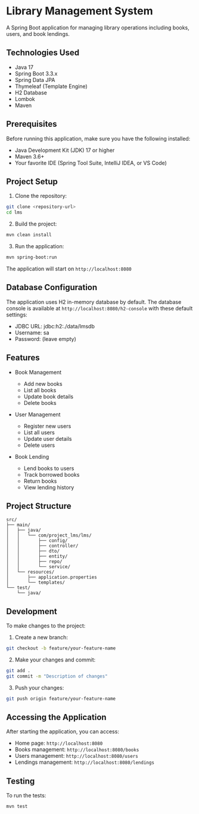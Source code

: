 # Library Management System

A Spring Boot application for managing library operations including books, users, and book lendings.

## Technologies Used

- Java 17
- Spring Boot 3.3.x
- Spring Data JPA
- Thymeleaf (Template Engine)
- H2 Database
- Lombok
- Maven

## Prerequisites

Before running this application, make sure you have the following installed:

- Java Development Kit (JDK) 17 or higher
- Maven 3.6+
- Your favorite IDE (Spring Tool Suite, IntelliJ IDEA, or VS Code)

## Project Setup

1. Clone the repository:

```bash
git clone <repository-url>
cd lms
```

2. Build the project:

```bash
mvn clean install
```

3. Run the application:

```bash
mvn spring-boot:run
```

The application will start on `http://localhost:8080`

## Database Configuration

The application uses H2 in-memory database by default. The database console is available at `http://localhost:8080/h2-console` with these default settings:

- JDBC URL: jdbc:h2:./data/lmsdb
- Username: sa
- Password: (leave empty)

## Features

- Book Management

  - Add new books
  - List all books
  - Update book details
  - Delete books

- User Management

  - Register new users
  - List all users
  - Update user details
  - Delete users

- Book Lending
  - Lend books to users
  - Track borrowed books
  - Return books
  - View lending history

## Project Structure

```
src/
├── main/
│   ├── java/
│   │   └── com/project_lms/lms/
│   │       ├── config/
│   │       ├── controller/
│   │       ├── dto/
│   │       ├── entity/
│   │       ├── repo/
│   │       └── service/
│   └── resources/
│       ├── application.properties
│       └── templates/
└── test/
    └── java/
```

## Development

To make changes to the project:

1. Create a new branch:

```bash
git checkout -b feature/your-feature-name
```

2. Make your changes and commit:

```bash
git add .
git commit -m "Description of changes"
```

3. Push your changes:

```bash
git push origin feature/your-feature-name
```

## Accessing the Application

After starting the application, you can access:

- Home page: `http://localhost:8080`
- Books management: `http://localhost:8080/books`
- Users management: `http://localhost:8080/users`
- Lendings management: `http://localhost:8080/lendings`

## Testing

To run the tests:

```bash
mvn test
```
